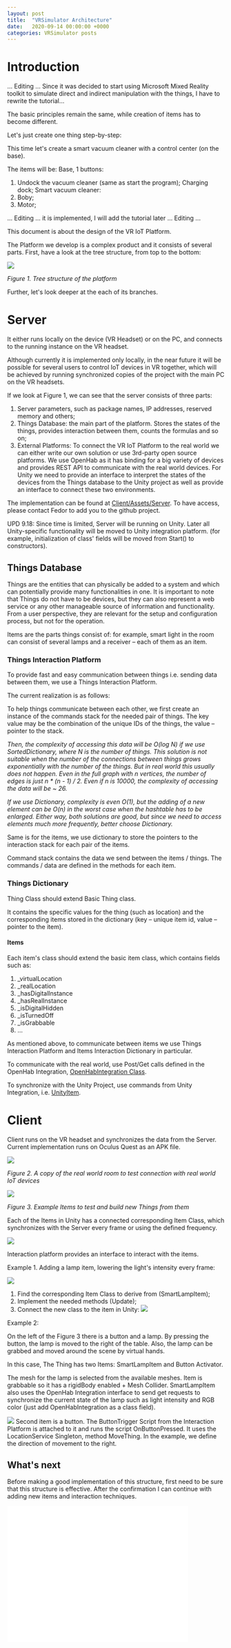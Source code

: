 ```yaml
---
layout: post
title:  "VRSimulator Architecture"
date:   2020-09-14 00:00:00 +0000
categories: VRSimulator posts
---
```


# Introduction


... Editing ...
Since it was decided to start using Microsoft Mixed Reality toolkit to simulate direct and indirect manipulation with the things, I have to rewrite the tutorial...

The basic principles remain the same, while creation of items has to become different.

Let's just create one thing step-by-step:

This time let's create a smart vacuum cleaner with a control center (on the base).

The items will be:
Base, 1 buttons:
1. Undock the vacuum cleaner (same as start the program);
Charging dock;
Smart vacuum cleaner:
1. Boby;
2. Motor;

... Editing ... it is implemented, I will add the tutorial later ... Editing ...





This document is about the design of the VR IoT Platform.

The Platform we develop is a complex product and it consists of several parts. First, have a look at the tree structure, from top to the bottom:

![](/files/20200914-Figure1.png)

_Figure 1. Tree structure of the platform_

Further, let&#39;s look deeper at the each of its branches.

# Server

It either runs locally on the device (VR Headset) or on the PC, and connects to the running instance on the VR headset.

Although currently it is implemented only locally, in the near future it will be possible for several users to control IoT devices in VR together, which will be achieved by running synchronized copies of the project with the main PC on the VR headsets.

If we look at Figure 1, we can see that the server consists of three parts:

1. Server parameters, such as package names, IP addresses, reserved memory and others;
2. Things Database: the main part of the platform. Stores the states of the things, provides interaction between them, counts the formulas and so on;
3. External Platforms: To connect the VR IoT Platform to the real world we can either write our own solution or use 3rd-party open source platforms. We use OpenHab as it has binding for a big variety of devices and provides REST API to communicate with the real world devices. For Unity we need to provide an interface to interpret the states of the devices from the Things database to the Unity project as well as provide an interface to connect these two environments.

The implementation can be found at [Client/Assets/Server](https://github.com/VRSimulator/VRSimulator-Prototype/tree/master/Client/Assets/Server). To have access, please contact Fedor to add you to the github project.

UPD 9.18: Since time is limited, Server will be running on Unity. Later all Unity-specific functionality will be moved to Unity integration platform. (for example, initialization of class' fields will be moved from Start() to constructors).

## Things Database

Things are the entities that can physically be added to a system and which can potentially provide many functionalities in one. It is important to note that Things do not have to be devices, but they can also represent a web service or any other manageable source of information and functionality. From a user perspective, they are relevant for the setup and configuration process, but not for the operation.

Items are the parts things consist of: for example, smart light in the room can consist of several lamps and a receiver – each of them as an item.

### Things Interaction Platform

To provide fast and easy communication between things i.e. sending data between them, we use a Things Interaction Platform.

The current realization is as follows:

To help things communicate between each other, we first create an instance of the commands stack for the needed pair of things. The key value may be the combination of the unique IDs of the things, the value – pointer to the stack.

_Then, the complexity of accessing this data will be O(log N) if we use SortedDictionary, where N is the number of things. This solution is not suitable when the number of the connections between things grows exponentially with the number of the things. But in real world this usually does not happen. Even in the full graph with n vertices, the number of edges is just n \* (n - 1) / 2. Even if n is 10000, the complexity of accessing the data will be ~ 26._

_If we use Dictionary, complexity is even O(1), but the adding of a new element can be O(n) in the worst case when the hashtable has to be enlarged. Either way, both solutions are good, but since we need to access elements much more frequently, better choose Dictionary._

Same is for the items, we use dictionary to store the pointers to the interaction stack for each pair of the items.

Command stack contains the data we send between the items / things. The commands / data are defined in the methods for each item.

### Things Dictionary

Thing Class should extend Basic Thing class.

It contains the specific values for the thing (such as location) and the corresponding items stored in the dictionary (key – unique item id, value – pointer to the item).

#### Items

Each item&#39;s class should extend the basic item class, which contains fields such as:

1. \_virtualLocation
2. \_realLocation
3. \_hasDigitalInstance
4. \_hasRealInstance
5. \_isDigitalHidden
6. \_isTurnedOff
7. \_isGrabbable
8. …

As mentioned above, to communicate between items we use Things Interaction Platform and Items Interaction Dictionary in particular.

To communicate with the real world, use Post/Get calls defined in the OpenHab Integration, [OpenHabIntegration Class](https://github.com/VRSimulator/VRSimulator-Prototype/blob/master/Client/Assets/Server/ExternalPlatforms/OpenHabIntegration.cs).

To synchronize with the Unity Project, use commands from Unity Integration, i.e. [UnityItem](https://github.com/VRSimulator/VRSimulator-Prototype/blob/master/Client/Assets/Server/Items%20Database/Core/UnityItem.cs).

# Client

Client runs on the VR headset and synchronizes the data from the Server. Current implementation runs on Oculus Quest as an APK file.

![](/files/20200914-Figure2.png)


_Figure 2. A copy of the real world room to test connection with real world IoT devices_

![](/files/20200914-Figure3.png)


_Figure 3. Example Items to test and build new Things from them_

Each of the Items in Unity has a connected corresponding Item Class, which synchronizes with the Server every frame or using the defined frequency.

![](/files/20200914-Figure4.png)


Interaction platform provides an interface to interact with the items.

Example 1. Adding a lamp item, lowering the light's intensity every frame:

![](/files/20200917-BrokenSmartLampItem.png)

1. Find the corresponding Item Class to derive from (SmartLampItem);
2. Implement the needed methods (Update);
3. Connect the new class to the item in Unity: 
![](/files/20200917-BrokenSamrtLampItem-Unity.png)

Example 2:

On the left of the Figure 3 there is a button and a lamp. By pressing the button, the lamp is moved to the right of the table. Also, the lamp can be grabbed and moved around the scene by virtual hands.

In this case, The Thing has two Items: SmartLampItem and Button Activator.

The mesh for the lamp is selected from the available meshes. Item is grabbable so it has a rigidBody enabled + Mesh Collider. SmartLampItem also uses the OpenHab Integration interface to send get requests to synchronize the current state of the lamp such as light intensity and RGB color (just add OpenHabIntegration as a class field).

![](/files/20200914-Figure5.png)
Second item is a button. The ButtonTrigger Script from the Interaction Platform is attached to it and runs the script OnButtonPressed. It uses the LocationService Singleton, method MoveThing. In the example, we define the direction of movement to the right.

## What's next
Before making a good implementation of this structure, first need to be sure that this structure is effective. After the confirmation I can continue with adding new items and interaction techniques.
<iframe width="420" height="315" src="/files/20200916-demo.mp4" frameborder="0" allowfullscreen></iframe>


            